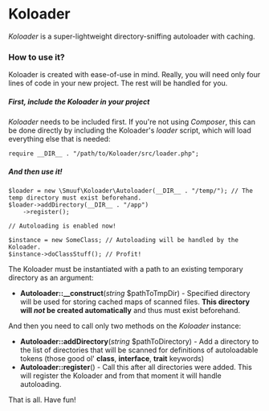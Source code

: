 # Koloader

*Koloader* is a super-lightweight directory-sniffing autoloader with caching.

### How to use it?

Koloader is created with ease-of-use in mind. Really, you will need only four lines of code in your new project. The rest will be handled for you.

##### First, include the Koloader in your project

*Koloader* needs to be included first. If you're not using *Composer*, this can be done directly by including the Koloader's *loader* script, which will load everything else that is needed:

```
require __DIR__ . "/path/to/Koloader/src/loader.php";
```

##### And then use it!

```
$loader = new \Smuuf\Koloader\Autoloader(__DIR__ . "/temp/"); // The temp directory must exist beforehand.
$loader->addDirectory(__DIR__ . "/app")
	->register();

// Autoloading is enabled now!

$instance = new SomeClass; // Autoloading will be handled by the Koloader.
$instance->doClassStuff(); // Profit!
```

The Koloader must be instantiated with a path to an existing temporary directory as an argument:
- **Autoloader::__construct**(*string* $pathToTmpDir) - Specified directory will be used for storing cached maps of scanned files. **This directory will *not* be created automatically** and thus must exist beforehand.

And then you need to call only two methods on the *Koloader* instance:
- **Autoloader::addDirectory**(*string* $pathToDirectory) - Add a directory to the list of directories that will be scanned for definitions of autoloadable tokens (those good ol' **class**, **interface**, **trait** keywords)
- **Autoloader::register**() - Call this after all directories were added. This will register the Koloader and from that moment it will handle autoloading.

That is all. Have fun!
